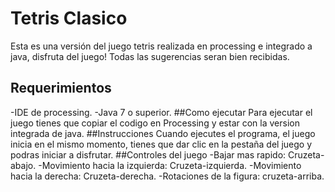 # Tetris Clasico
Esta es una versión del juego tetris realizada en processing e integrado a java, disfruta del juego!
Todas las sugerencias seran bien recibidas.
## Requerimientos
-IDE de processing.
-Java 7 o superior.
##Como ejecutar
Para ejecutar el juego tienes que copiar el codigo en Processing y estar con la version integrada de java.
##Instrucciones
Cuando ejecutes el programa, el juego inicia en el mismo momento, tienes que dar clic en la pestaña del juego y podras iniciar a disfrutar.
##Controles del juego
-Bajar mas rapido: Cruzeta-abajo.
-Movimiento hacia la izquierda: Cruzeta-izquierda.
-Movimiento hacia la derecha: Cruzeta-derecha.
-Rotaciones de la figura: cruzeta-arriba.
